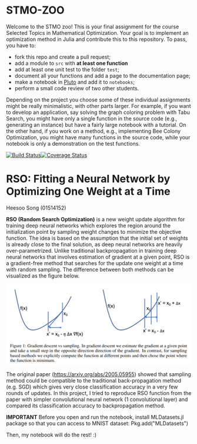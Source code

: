 # STMO-ZOO

Welcome to the STMO zoo! This is your final assignment for the course Selected Topics in Mathematical Optimization. Your goal is to implement an optimization method in Julia and contribute this to this repository. To pass, you have to:

- fork this repo and create a pull request;
- add a module to `src` with **at least one function**
- add at least one unit test to the folder `test`;
- document all your functions and add a page to the documentation page;
- make a notebook in [Pluto](https://github.com/fonsp/Pluto.jl) and add it to `notebooks`;
- perform a small code review of two other students.

Depending on the project you choose some of these individual assignments might be really minimalistic, with other parts larger. For example, if you want to develop an application, say solving the graph coloring problem with Tabu Search, you might have only a single function in the source code (e.g., generating an instance) but have a fairly large notebook with a tutorial. On the other hand, if you work on a method, e.g., implementing Bee Colony Optimization, you might have many functions in the source code, while your notebook is only a demonstration on the test functions. 

[![Build Status](https://travis-ci.org/MichielStock/STMOZOO.svg?branch=master)](https://travis-ci.org/MichielStock/STMOZOO)[![Coverage Status](https://coveralls.io/repos/github/MichielStock/STMOZOO/badge.svg?branch=master)](https://coveralls.io/github/MichielStock/STMOZOO?branch=master)

# RSO: Fitting a Neural Network by Optimizing One Weight at a Time
Heesoo Song (01514152)


**RSO (Random Search Optimization)** is a new weight update algorithm for training deep neural networks which explores the region around the initialization point by sampling weight changes to minimize the objective function. The idea is based on the assumption that the initial set of weights is already close to the final solution, as deep neural networks are heavily over-parametrized. Unlike traditional backpropagation in training deep neural networks that involves estimation of gradient at a given point, RSO is a gradient-free method that searches for the update one weight at a time with random sampling. The difference between both methods can be visualized as the figure below.

![Gradient_vs_sampling.png](https://github.com/HeesooSong/STMOZOO/blob/master/notebook/Figures/Gradient_vs_sampling.png?raw=true)

The original paper (https://arxiv.org/abs/2005.05955) showed that sampling method could be compatible to the traditional back-propagation method (e.g. SGD) which gives very close classification accuracy in a very few rounds of updates. In this project, I tried to reproduce RSO function from the paper with simpler convolutional neural network (1 convolutional layer) and compared its classification accuracy to backpropagation method.

**IMPORTANT**
Before you open and run the notebook, install MLDatasets.jl package so that you can access to MNIST dataset:
Pkg.add("MLDatasets")

Then, my notebook will do the rest! :)
